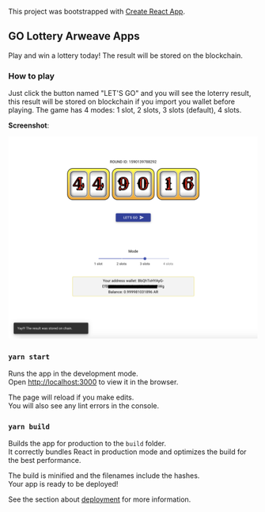 This project was bootstrapped with [Create React App](https://github.com/facebook/create-react-app).

## GO Lottery Arweave Apps

Play and win a lottery today! The result will be stored on the blockchain.

### How to play

Just click the button named "LET'S GO" and you will see the loterry result, this result will be stored on blockchain if you import you wallet before playing.
The game has 4 modes: 1 slot, 2 slots, 3 slots (default), 4 slots.

**Screenshot**:

[<img src="https://github.com/blackwine93v/arweave-go-lottery-dapp/blob/master/screenshot.png">](#)

### `yarn start`

Runs the app in the development mode.<br />
Open [http://localhost:3000](http://localhost:3000) to view it in the browser.

The page will reload if you make edits.<br />
You will also see any lint errors in the console.

### `yarn build`

Builds the app for production to the `build` folder.<br />
It correctly bundles React in production mode and optimizes the build for the best performance.

The build is minified and the filenames include the hashes.<br />
Your app is ready to be deployed!

See the section about [deployment](https://facebook.github.io/create-react-app/docs/deployment) for more information.

